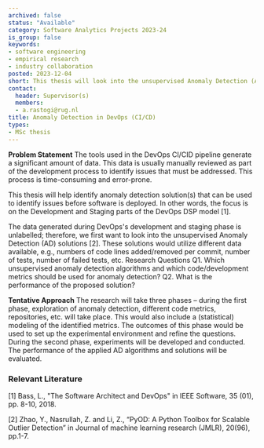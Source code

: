 ```yaml
---
archived: false
status: "Available"
category: Software Analytics Projects 2023-24
is_group: false
keywords:
- software engineering
- empirical research
- industry collaboration
posted: 2023-12-04
short: This thesis will look into the unsupervised Anomaly Detection (AD) solutions in the DevOps CI/CD pipeline of SIG. 
contact:
  header: Supervisor(s)
  members:
  - a.rastogi@rug.nl
title: Anomaly Detection in DevOps (CI/CD)
types:
- MSc thesis
---
```

**Problem Statement**
The tools used in the DevOps CI/CID pipeline generate a significant amount of data. This data is usually manually reviewed as part of the development process to identify issues that
must be addressed. This process is time-consuming and error-prone.

This thesis will help identify anomaly detection solution(s) that can be used to identify issues before software is deployed. In other words, the focus is on the Development and Staging parts of the DevOps DSP model [1].

The data generated during DevOps's development and staging phase is unlabelled; therefore, we first want to look into the unsupervised Anomaly Detection (AD) solutions [2]. These solutions would utilize different data available, e.g., numbers of code lines added/removed
per commit, number of tests, number of failed tests, etc.
Research Questions
Q1. Which unsupervised anomaly detection algorithms and which code/development metrics should be used for anomaly detection?
Q2. What is the performance of the proposed solution?

**Tentative Approach**
The research will take three phases – during the first phase, exploration of anomaly detection,
different code metrics, repositories, etc. will take place. This would also include a (statistical)
modeling of the identified metrics. The outcomes of this phase would be used to set up the
experimental environment and refine the questions. During the second phase, experiments
will be developed and conducted. The performance of the applied AD algorithms and
solutions will be evaluated.

### Relevant Literature
[1] Bass, L., "The Software Architect and DevOps" in IEEE Software, 35 (01), pp. 8-10, 2018.

[2] Zhao, Y., Nasrullah, Z. and Li, Z., “PyOD: A Python Toolbox for Scalable Outlier Detection” in
Journal of machine learning research (JMLR), 20(96), pp.1-7.

